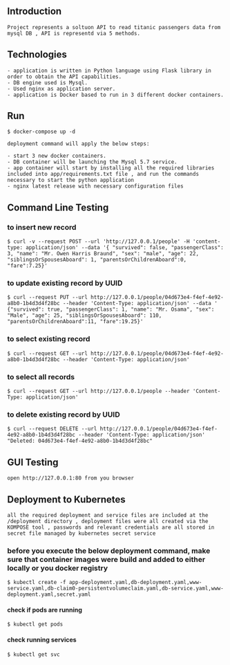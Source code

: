 ## Introduction

    Project represents a soltuon API to read titanic passengers data from mysql DB , API is representd via 5 methods.

## Technologies

    - application is written in Python language using Flask library in order to obtain the API capabilities.
    - DB engine used is Mysql.
    - Used nginx as application server.
    - application is Docker based to run in 3 different docker containers. 


## Run

    $ docker-compose up -d

    deployment command will apply the below steps:

    - start 3 new docker containers.
    - DB container will be launching the Mysql 5.7 service.
    - app container will start by installing all the required libraries included into app/requirements.txt file , and run the commands necessary to start the python application
    - nginx latest release with necessary configuration files


## Command Line Testing
 ### to insert new record
	$ curl -v --request POST --url 'http://127.0.0.1/people' -H 'content-type: application/json' --data '{ "survived": false, "passengerClass": 3, "name": "Mr. Owen Harris Braund", "sex": "male", "age": 22, "siblingsOrSpousesAboard": 1, "parentsOrChildrenAboard":0, "fare":7.25}'

 ### to update existing record by UUID
	$ curl --request PUT --url http://127.0.0.1/people/04d673e4-f4ef-4e92-a8b0-1b4d3d4f28bc --header 'Content-Type: application/json' --data ' {"survived": true, "passengerClass": 1, "name": "Mr. Osama", "sex": "Male", "age": 25, "siblingsOrSpousesAboard": 110, "parentsOrChildrenAboard":11, "fare":19.25}'
 
 ### to select existing record  
	$ curl --request GET --url http://127.0.0.1/people/04d673e4-f4ef-4e92-a8b0-1b4d3d4f28bc --header 'Content-Type: application/json' 

 ### to select all records
	$ curl --request GET --url http://127.0.0.1/people --header 'Content-Type: application/json' 

 ### to delete existing record by UUID
	$ curl --request DELETE --url http://127.0.0.1/people/04d673e4-f4ef-4e92-a8b0-1b4d3d4f28bc --header 'Content-Type: application/json' 
	"Deleted: 04d673e4-f4ef-4e92-a8b0-1b4d3d4f28bc"    

## GUI Testing

    open http://127.0.0.1:80 from you browser

## Deployment to Kubernetes

    all the required deployment and service files are included at the /deployment directory , deployment files were all created via the KOMPOSE tool , passwords and relevant credentials are all stored in secret file managed by kubernetes secret service

 ### before you execute the below deployment command, make sure that container images were build and added to either locally or you docker registry
   
    $ kubectl create -f app-deployment.yaml,db-deployment.yaml,www-service.yaml,db-claim0-persistentvolumeclaim.yaml,db-service.yaml,www-deployment.yaml,secret.yaml
   
   #### check if pods are running 
    $ kubectl get pods
   
   #### check running services
    $ kubectl get svc
